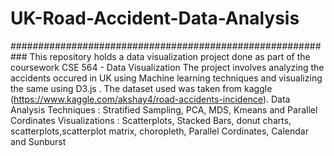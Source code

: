 # UK-Road-Accident-Data-Analysis

###########################################################
This repository holds a data visualization project done as part of the coursework CSE 564 - Data Visualization
The project involves analyzing the accidents occured in UK using Machine learning techniques and visualizing the same using D3.js . The dataset
used was taken from kaggle (https://www.kaggle.com/akshay4/road-accidents-incidence).
Data Analysis Techniques : Stratified Sampling, PCA, MDS, Kmeans and Parallel Cordinates
Visualizations : Scatterplots, Stacked Bars, donut charts, scatterplots,scatterplot matrix, choropleth,  Parallel Cordinates, Calendar and Sunburst
